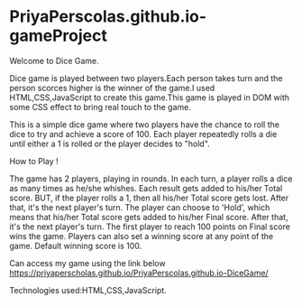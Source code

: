 # PriyaPerscolas.github.io-gameProject

Welcome to Dice Game.

Dice game is played between two players.Each person takes turn and the person scorces higher is the winner of the game.I used HTML,CSS,JavaScript to create this game.This game is played in DOM with some CSS effect to bring real touch to the game.

This is a simple dice game where two players have the chance to roll the dice to try and achieve a score of 100. Each player repeatedly rolls a die until either a 1 is rolled or the player decides to "hold".

How to Play !

The game has 2 players, playing in rounds.
In each turn, a player rolls a dice as many times as he/she whishes. Each result gets added to his/her Total score.
BUT, if the player rolls a 1, then all his/her Total score gets lost. After that, it's the next player's turn.
The player can choose to 'Hold', which means that his/her Total score gets added to his/her Final score. After that, it's the next player's turn.
The first player to reach 100 points on Final score wins the game.
Players can also set a winning score at any point of the game.
Default winning score is 100.

Can access my game using the link below https://priyaperscholas.github.io/PriyaPerscolas.github.io-DiceGame/

Technologies used:HTML,CSS,JavaScript.



